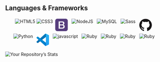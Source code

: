 
## Languages & Frameworks
<p align="center">
<img  alt="HTML5" width="26px" src="https://icongr.am/devicon/html5-original.svg?size=128&color=currentColor" />
<img  alt="CSS3" width="26px" src="https://icongr.am/devicon/css3-original.svg?size=128&color=currentColor" />
<img src="https://raw.githubusercontent.com/github/explore/80688e429a7d4ef2fca1e82350fe8e3517d3494d/topics/bootstrap/bootstrap.png" alt="Bootstrap" height="40" style="vertical-align:top; margin:4px">
<img src="https://icongr.am/devicon/nodejs-original-wordmark.svg?size=128&color=currentColor" alt="NodeJS" height="40" style="vertical-align:top; margin:4px">
<img src="https://icongr.am/devicon/mysql-original-wordmark.svg?size=128&color=currentColor" alt="MySQL" height="40" style="vertical-align:top; margin:4px">
<img src="https://icongr.am/devicon/sass-original.svg?size=128&color=currentColor" alt="Sass" height="40" style="verticle-align:top; margin: 4px">
<img src="https://raw.githubusercontent.com/github/explore/78df643247d429f6cc873026c0622819ad797942/topics/github/github.png" alt="Github" height="40" style="vertical-align:top; margin:4px">
<img src="https://icongr.am/devicon/python-original.svg?size=128&color=currentColor" alt="Python" height="40" style="vertical-align:top; margin:4px">
<img src="https://raw.githubusercontent.com/github/explore/80688e429a7d4ef2fca1e82350fe8e3517d3494d/topics/visual-studio-code/visual-studio-code.png" alt="VS Code" height="40" style="vertical-align:top; margin:4px">
<img src="https://icongr.am/devicon/javascript-original.svg?size=128&color=currentColor" alt="javascript" height="40" style="verticle-align:top; margin: 4px">
<img src="https://icongr.am/devicon/ruby-original.svg?size=128&color=currentColor" alt="Ruby" height="40" style="verticle-align:top; margin: 4px">
<img src="https://icongr.am/devicon/rails-original-wordmark.svg?size=128&color=currentColor" alt="Ruby" height="40" style="verticle-align:top; margin: 4px">
<img src="https://icongr.am/devicon/react-original.svg?size=128&color=currentColor" alt="Ruby" height="40" style="verticle-align:top; margin: 4px">
<img src="https://img.shields.io/badge/Redux-purple?style=for-the-badge&logo=redux&logoColor=white&color=764ABC" alt="Ruby" height="40" style="verticle-align:top; margin: 4px">



![Your Repository’s Stats](https://github-readme-stats.vercel.app/api?username=Jwatts82&show_icons=true)
